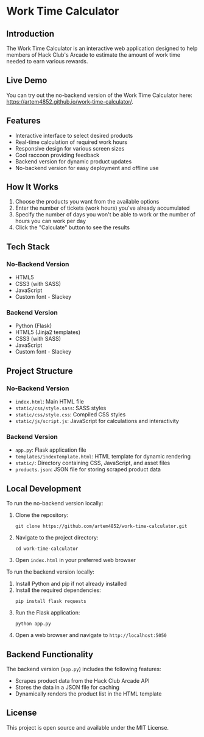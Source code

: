 # Work Time Calculator

## Introduction

The Work Time Calculator is an interactive web application designed to help members of Hack Club's Arcade to estimate the amount of work time needed to earn various rewards.

## Live Demo

You can try out the no-backend version of the Work Time Calculator here: https://artem4852.github.io/work-time-calculator/.

## Features

- Interactive interface to select desired products
- Real-time calculation of required work hours
- Responsive design for various screen sizes
- Cool raccoon providing feedback
- Backend version for dynamic product updates
- No-backend version for easy deployment and offline use

## How It Works

1. Choose the products you want from the available options
2. Enter the number of tickets (work hours) you've already accumulated
3. Specify the number of days you won't be able to work or the number of hours you can work per day
4. Click the "Calculate" button to see the results

## Tech Stack

### No-Backend Version

- HTML5
- CSS3 (with SASS)
- JavaScript
- Custom font - Slackey

### Backend Version

- Python (Flask)
- HTML5 (Jinja2 templates)
- CSS3 (with SASS)
- JavaScript
- Custom font - Slackey

## Project Structure

### No-Backend Version

- `index.html`: Main HTML file
- `static/css/style.sass`: SASS styles
- `static/css/style.css`: Compiled CSS styles
- `static/js/script.js`: JavaScript for calculations and interactivity

### Backend Version

- `app.py`: Flask application file
- `templates/indexTemplate.html`: HTML template for dynamic rendering
- `static/`: Directory containing CSS, JavaScript, and asset files
- `products.json`: JSON file for storing scraped product data

## Local Development

To run the no-backend version locally:

1. Clone the repository:
   ```
   git clone https://github.com/artem4852/work-time-calculator.git
   ```
2. Navigate to the project directory:
   ```
   cd work-time-calculator
   ```
3. Open `index.html` in your preferred web browser

To run the backend version locally:

1. Install Python and pip if not already installed
2. Install the required dependencies:
   ```
   pip install flask requests
   ```
3. Run the Flask application:
   ```
   python app.py
   ```
4. Open a web browser and navigate to `http://localhost:5050`

## Backend Functionality

The backend version (`app.py`) includes the following features:

- Scrapes product data from the Hack Club Arcade API
- Stores the data in a JSON file for caching
- Dynamically renders the product list in the HTML template

## License

This project is open source and available under the MIT License.
